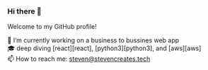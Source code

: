 ### Hi there 👋

Welcome to my GitHub profile!

💫 I’m currently working on a business to bussines web app <br />
🎓 deep diving [react][react], [python3][python3], and [aws][aws] <br />
📫 How to reach me: steven@stevencreates.tech <br />


[linkedin]: https://www.linkedin.com/in/steven-hofheins/

<!--
**StevenCreates/StevenCreates** is a ✨ _special_ ✨ repository because its `README.md` (this file) appears on your GitHub profile.

[linkedin]: https://www.linkedin.com/in/steven-hofheins/
[gatsby]: https://gatsbyjs.org
[jamstack]: https://jamstack.org
[svelte]: https://svelte.dev
[react]: http://reactjs.org
[styled]: https://styled-components.com
[cc-rest-api]: https://github.com/StevenCreates

Here are some ideas to get you started:

- 🔭 I’m currently working on ...
- 🌱 I’m currently learning ...
- 👯 I’m looking to collaborate on ...
- 🤔 I’m looking for help with ...
- 💬 Ask me about ...
- 📫 How to reach me: ...
- 😄 Pronouns: ...
- ⚡ Fun fact: ...
-->
